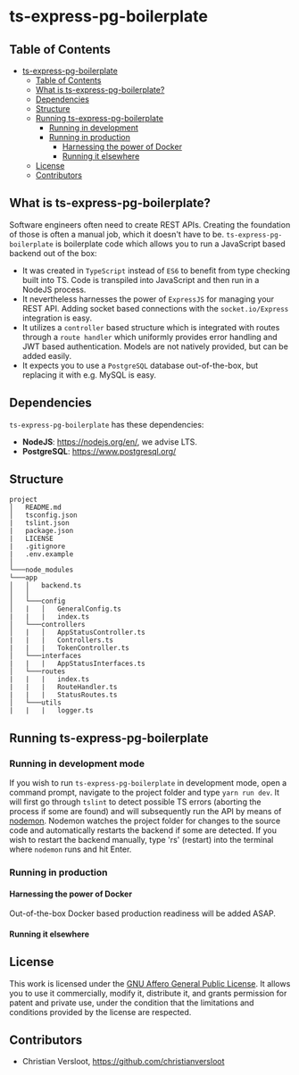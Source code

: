 # ts-express-pg-boilerplate

## Table of Contents
- [ts-express-pg-boilerplate](#ts-express-pg-boilerplate)
  * [Table of Contents](#table-of-contents)
  * [What is ts-express-pg-boilerplate?](#what-is-ts-express-pg-boilerplate-)
  * [Dependencies](#dependencies)
  * [Structure](#structure)
  * [Running ts-express-pg-boilerplate](#running-ts-express-pg-boilerplate)
    + [Running in development](#running-in-development)
    + [Running in production](#running-in-production)
      - [Harnessing the power of Docker](#harnessing-the-power-of-docker)
      - [Running it elsewhere](#running-it-elsewhere)
  * [License](#license)
  * [Contributors](#contributors)

## What is ts-express-pg-boilerplate?
Software engineers often need to create REST APIs. Creating the foundation of those is often a manual job, which it doesn't have to be. `ts-express-pg-boilerplate` is boilerplate code which allows you to run a JavaScript based backend out of the box:

* It was created in `TypeScript` instead of `ES6` to benefit from type checking built into TS. Code is transpiled into JavaScript and then run in a NodeJS process.
* It nevertheless harnesses the power of `ExpressJS` for managing your REST API. Adding socket based connections with the `socket.io/Express` integration is easy.
* It utilizes a `controller` based structure which is integrated with routes through a `route handler` which uniformly provides error handling and JWT based authentication. Models are not natively provided, but can be added easily.
* It expects you to use a `PostgreSQL` database out-of-the-box, but replacing it with e.g. MySQL is easy.

## Dependencies
`ts-express-pg-boilerplate` has these dependencies:

* **NodeJS**: https://nodejs.org/en/, we advise LTS.
* **PostgreSQL**: https://www.postgresql.org/

## Structure
```
project
│   README.md
│   tsconfig.json
|   tslint.json
|   package.json
|   LICENSE
|   .gitignore
|   .env.example    
│
└───node_modules
└───app
│   │   backend.ts
│   │
│   └───config
│   |   │   GeneralConfig.ts
|   |   |   index.ts
│   └───controllers
│   |   │   AppStatusController.ts
|   |   |   Controllers.ts
|   |   |   TokenController.ts
│   └───interfaces
|   |   |   AppStatusInterfaces.ts
│   └───routes
|   |   |   index.ts
|   |   |   RouteHandler.ts
|   |   |   StatusRoutes.ts
│   └───utils
|   |   |   logger.ts
```
## Running ts-express-pg-boilerplate
### Running in development mode
If you wish to run `ts-express-pg-boilerplate` in development mode, open a command prompt, navigate to the project folder and type `yarn run dev`. It will first go through `tslint` to detect possible TS errors (aborting the process if some are found) and will subsequently run the API by means of [nodemon](https://github.com/remy/nodemon). Nodemon watches the project folder for changes to the source code and automatically restarts the backend if some are detected. If you wish to restart the backend manually, type 'rs' (restart) into the terminal where `nodemon` runs and hit Enter. 

### Running in production
#### Harnessing the power of Docker
Out-of-the-box Docker based production readiness will be added ASAP.
#### Running it elsewhere

## License
This work is licensed under the [GNU Affero General Public License](./LICENSE.md). It allows you to use it commercially, modify it, distribute it, and grants permission for patent and private use, under the condition that the limitations and conditions provided by the license are respected.
## Contributors
* Christian Versloot, https://github.com/christianversloot